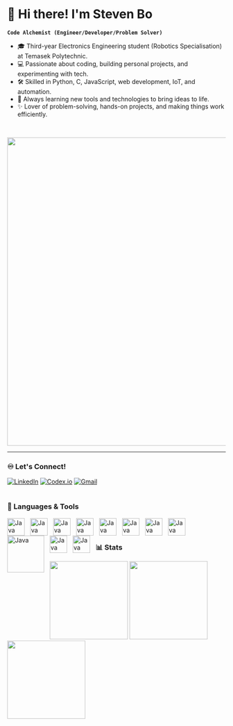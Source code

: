 # 🌊 Hi there! I'm Steven Bo 

**`Code Alchemist (Engineer/Developer/Problem Solver)`**

- 🎓 Third-year Electronics Engineering student (Robotics Specialisation) at Temasek Polytechnic.
- 💻 Passionate about coding, building personal projects, and experimenting with tech. 
- 🛠 Skilled in Python, C, JavaScript, web development, IoT, and automation.  
- 🚀 Always learning new tools and technologies to bring ideas to life. 
- ✨ Lover of problem-solving, hands-on projects, and making things work efficiently.  
<br />
<p align="left">
  <img src="https://i.pinimg.com/originals/90/70/32/9070324cdfc07c68d60eed0c39e77573.gif" width="710"/>
</p>

---

### ♾️ Let's Connect!


[![LinkedIn](https://img.shields.io/badge/LinkedIn-0A66C2?style=for-the-badge&logo=linkedin&logoColor=white)](https://www.linkedin.com/in/pyae-hlan-bo-b45313285/)
[![Codex.io](https://img.shields.io/badge/Codex.io-6C63FF?style=for-the-badge&logo=codeforces&logoColor=white)](https://www.codedex.io/@Katsuiii)
[![Gmail](https://img.shields.io/badge/Email-D14836?style=for-the-badge&logo=gmail&logoColor=white)](mailto:pyaehlanbo227@gmail.com)

#

### 🧰 Languages & Tools

<img align="left" alt="Java" width="40px" style="padding-right:10px;" src="https://cdn.jsdelivr.net/gh/devicons/devicon@latest/icons/python/python-original.svg" />
<img align="left" alt="Java" width="40px" style="padding-right:10px;" src="https://cdn.jsdelivr.net/gh/devicons/devicon@latest/icons/javascript/javascript-original.svg" />
<img align="left" alt="Java" width="40px" style="padding-right:10px;" src="https://cdn.jsdelivr.net/gh/devicons/devicon@latest/icons/vscode/vscode-original.svg" />
<img align="left" alt="Java" width="40px" style="padding-right:10px;" src="https://cdn.jsdelivr.net/gh/devicons/devicon@latest/icons/fusion/fusion-original.svg" />
<img align="left" alt="Java" width="40px" style="padding-right:10px;" src="https://cdn.jsdelivr.net/gh/devicons/devicon@latest/icons/cplusplus/cplusplus-original.svg" />
<img align="left" alt="Java" width="40px" style="padding-right:10px;" src="https://cdn.jsdelivr.net/gh/devicons/devicon@latest/icons/html5/html5-original.svg" />
<img align="left" alt="Java" width="40px" style="padding-right:10px;" src="https://cdn.jsdelivr.net/gh/devicons/devicon@latest/icons/css3/css3-original.svg" />
<img align="left" alt="Java" width="40px" style="padding-right:10px;" src="https://cdn.jsdelivr.net/gh/devicons/devicon@latest/icons/raspberrypi/raspberrypi-original.svg" />
<img align="left" alt="Java" width="85px" style="padding-right:10px;" src="https://cdn.brandfetch.io/idrkdMvzVL/theme/dark/logo.svg?c=1dxbfHSJFAPEGdCLU4o5B" />
<img align="left" alt="Java" width="40px" style="padding-right:10px;" src="https://cdn.jsdelivr.net/gh/devicons/devicon@latest/icons/arduino/arduino-original.svg" />
<img align="left" alt="Java" width="40px" style="padding-right:10px;" src="https://cdn.jsdelivr.net/gh/devicons/devicon@latest/icons/embeddedc/embeddedc-original.svg" />
<br />

#

### 📊 Stats

<img src="https://github-readme-stats.vercel.app/api?username=Katsu-Stv&theme=tokyonight&hide_border=false&include_all_commits=false&count_private=false" height="180" />
<img src="https://github-readme-stats.vercel.app/api/top-langs/?username=Katsu-Stv&theme=tokyonight&hide_border=false&layout=compact" height="180" />

<br>

<img src="https://nirzak-streak-stats.vercel.app/?user=Katsu-Stv&theme=tokyonight&hide_border=false" height="180" />

